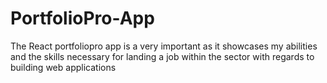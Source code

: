 # PortfolioPro-App
The React portfoliopro app is a very important as it showcases my abilities and the skills necessary for landing a job within the sector with regards to building web applications 
